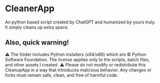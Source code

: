 # CleanerApp
An python based script created by ChatGPT and humanized by yours truly. It simply cleans up extra space.

Also, quick warning!
----------------------
⚠️ The folder includes Python installers (x64/x86) which are © Python Software Foundation. 
The license applies only to the scripts, batch files, and other assets I created.
⚠️ Please do not modify or redistribute this CleanupApp in a way that introduces malicious behavior. Any changes or forks must remain safe, clean, and free of harmful code.
